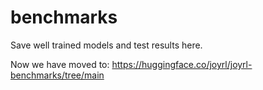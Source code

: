 # benchmarks

Save well trained models and test results here. 

Now we have moved to: https://huggingface.co/joyrl/joyrl-benchmarks/tree/main